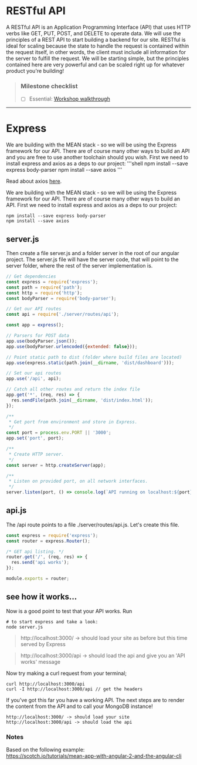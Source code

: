 # RESTful API

A RESTful API is an Application Programming Interface (API) that uses HTTP verbs like GET, PUT,
POST, and DELETE to operate data. We will use the principles of a REST API to start building a
backend for our site. RESTful is ideal for scaling because the state to handle the request is
contained within the request itself, in other words, the client must include all information for the
server to fulfill the request. We will be starting simple, but the principles contained here are very
powerful and can be scaled right up for whatever product you're building!

> ### Milestone checklist
> - [ ] Essential: [Workshop walkthrough](videos/6.ogg)
***

# Express

We are building with the MEAN stack - so we will be using the Express framework for our API. There
are of course many other ways to build an API and you are free to use another toolchain should you
wish. First we need to install express and axios as a deps to our project:
'''shell npm install --save express body-parser npm install --save axios
'''

Read about axios [here](https://github.com/axios/axios).

We are building with the MEAN stack - so we will be using the Express framework for our API. There
are of course many other ways to build an API. First we need to install express and axios as a deps
to our project:

```shell
npm install --save express body-parser
npm install --save axios
```

## server.js

Then create a file server.js and a folder server in the root of our angular project. The server.js
file will have the server code, that will point to the server folder, where the rest of the server
implementation is.

```js
// Get dependencies
const express = require('express');
const path = require('path');
const http = require('http');
const bodyParser = require('body-parser');

// Get our API routes
const api = require('./server/routes/api');

const app = express();

// Parsers for POST data
app.use(bodyParser.json());
app.use(bodyParser.urlencoded({extended: false}));

// Point static path to dist (folder where build files are located)
app.use(express.static(path.join(__dirname, 'dist/dashboard')));

// Set our api routes
app.use('/api', api);

// Catch all other routes and return the index file
app.get('*', (req, res) => {
  res.sendFile(path.join(__dirname, 'dist/index.html'));
});

/**
 * Get port from environment and store in Express.
 */
const port = process.env.PORT || '3000';
app.set('port', port);

/**
 * Create HTTP server.
 */
const server = http.createServer(app);

/**
 * Listen on provided port, on all network interfaces.
 */
server.listen(port, () => console.log(`API running on localhost:${port}`));
```

## api.js

The /api route points to a file ./server/routes/api.js. Let's create this file.

```js
const express = require('express');
const router = express.Router();

/* GET api listing. */
router.get('/', (req, res) => {
  res.send('api works');
});

module.exports = router;
```

## see how it works...

Now is a good point to test that your API works. Run

```shell
# to start express and take a look:
node server.js
```

> http://localhost:3000/ -> should load your site as before but this time served by Express

> http://localhost:3000/api -> should load the api and give you an 'API works' message

Now try making a curl request from your terminal;

```shell
curl http://localhost:3000/api
curl -I http://localhost:3000/api // get the headers
```

If you've got this far you have a working API. The next steps are to render the content from the API
and to call your MongoDB instance!

```shell
http://localhost:3000/ -> should load your site
http://localhost:3000/api -> should load the api
```

### Notes

Based on the following example:  
https://scotch.io/tutorials/mean-app-with-angular-2-and-the-angular-cli
